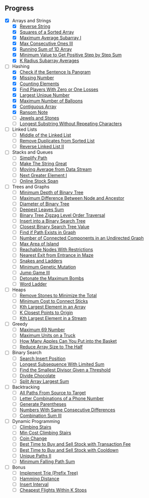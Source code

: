 ## Progress

- [x] Arrays and Strings
  - [x] [Reverse String](./src/arrays-and-strings/reverse-string.ts)
  - [x] [Squares of a Sorted Array](./src/arrays-and-strings/squares-of-a-sorted-array.ts)
  - [x] [Maximum Average Subarray I](./src/arrays-and-strings/maximum-average-subarray-i.ts)
  - [x] [Max Consecutive Ones III](./src/arrays-and-strings/max-consecutive-ones-iii.ts)
  - [x] [Running Sum of 1D Array](./src/arrays-and-strings/running-sum-of-1-d-array.ts)
  - [x] [Minimum Value to Get Positive Step by Step Sum](./src/arrays-and-strings/minimum-value-to-get-positive-step-by-step-sum.ts)
  - [x] [K Radius Subarray Averages](./src/arrays-and-strings/k-radius-subarray-averages.ts)
- [ ] Hashing
  - [x] [Check if the Sentence Is Pangram](./src/hashing/check-if-the-sentence-is-pangram.ts)
  - [x] [Missing Number](./src/hashing/missing-number.ts)
  - [x] [Counting Elements](./src/hashing/counting-elements.ts)
  - [x] [Find Players With Zero or One Losses](./src/hashing/find-players-with-zero-or-one-losses.ts)
  - [x] [Largest Unique Number](./src/hashing/largest-unique-number.ts)
  - [x] [Maximum Number of Balloons](./src/hashing/maximum-number-of-balloons.ts)
  - [x] [Contiguous Array](./src/hashing/contiguous-array.ts)
  - [x] [Ransom Note](./src/hashing/ransom-note.ts)
  - [ ] [Jewels and Stones](./src/hashing/jewels-and-stones.ts)
  - [ ] [Longest Substring Without Repeating Characters](./src/hashing/longest-substring-without-repeating-characters.ts)
- [ ] Linked Lists
  - [ ] [Middle of the Linked List](./src/linked-lists/middle-of-the-linked-list.ts)
  - [ ] [Remove Duplicates from Sorted List](./src/linked-lists/remove-duplicates-from-sorted-list.ts)
  - [ ] [Reverse Linked List II](./src/linked-lists/reverse-linked-list-ii.ts)
- [ ] Stacks and Queues
  - [ ] [Simplify Path](./src/stacks-and-queues/simplify-path.ts)
  - [ ] [Make The String Great](./src/stacks-and-queues/make-the-string-great.ts)
  - [ ] [Moving Average from Data Stream](./src/stacks-and-queues/moving-average-from-data-stream.ts)
  - [ ] [Next Greater Element I](./src/stacks-and-queues/next-greater-element-i.ts)
  - [ ] [Online Stock Span](./src/stacks-and-queues/online-stock-span.ts)
- [ ] Trees and Graphs
  - [ ] [Minimum Depth of Binary Tree](./src/trees-and-graphs/minimum-depth-of-binary-tree.ts)
  - [ ] [Maximum Difference Between Node and Ancestor](./src/trees-and-graphs/maximum-difference-between-node-and-ancestor.ts)
  - [ ] [Diameter of Binary Tree](./src/trees-and-graphs/diameter-of-binary-tree.ts)
  - [ ] [Deepest Leaves Sum](./src/trees-and-graphs/deepest-leaves-sum.ts)
  - [ ] [Binary Tree Zigzag Level Order Traversal](./src/trees-and-graphs/binary-tree-zigzag-level-order-traversal.ts)
  - [ ] [Insert into a Binary Search Tree](./src/trees-and-graphs/insert-into-a-binary-search-tree.ts)
  - [ ] [Closest Binary Search Tree Value](./src/trees-and-graphs/closest-binary-search-tree-value.ts)
  - [ ] [Find if Path Exists in Graph](./src/trees-and-graphs/find-if-path-exists-in-graph.ts)
  - [ ] [Number of Connected Components in an Undirected Graph](./src/trees-and-graphs/number-of-connected-components-in-an-undirected-graph.ts)
  - [ ] [Max Area of Island](./src/trees-and-graphs/max-area-of-island.ts)
  - [ ] [Reachable Nodes With Restrictions](./src/trees-and-graphs/reachable-nodes-with-restrictions.ts)
  - [ ] [Nearest Exit from Entrance in Maze](./src/trees-and-graphs/nearest-exit-from-entrance-in-maze.ts)
  - [ ] [Snakes and Ladders](./src/trees-and-graphs/snakes-and-ladders.ts)
  - [ ] [Minimum Genetic Mutation](./src/trees-and-graphs/minimum-genetic-mutation.ts)
  - [ ] [Jump Game III](./src/trees-and-graphs/jump-game-iii.ts)
  - [ ] [Detonate the Maximum Bombs](./src/trees-and-graphs/detonate-the-maximum-bombs.ts)
  - [ ] [Word Ladder](./src/trees-and-graphs/word-ladder.ts)
- [ ] Heaps
  - [ ] [Remove Stones to Minimize the Total](./src/heaps/remove-stones-to-minimize-the-total.ts)
  - [ ] [Minimum Cost to Connect Sticks](./src/heaps/minimum-cost-to-connect-sticks.ts)
  - [ ] [Kth Largest Element in an Array](./src/heaps/kth-largest-element-in-an-array.ts)
  - [ ] [K Closest Points to Origin](./src/heaps/k-closest-points-to-origin.ts)
  - [ ] [Kth Largest Element in a Stream](./src/heaps/kth-largest-element-in-a-stream.ts)
- [ ] Greedy
  - [ ] [Maximum 69 Number](./src/greedy/maximum-69-number.ts)
  - [ ] [Maximum Units on a Truck](./src/greedy/maximum-units-on-a-truck.ts)
  - [ ] [How Many Apples Can You Put into the Basket](./src/greedy/how-many-apples-can-you-put-into-the-basket.ts)
  - [ ] [Reduce Array Size to The Half](./src/greedy/reduce-array-size-to-the-half.ts)
- [ ] Binary Search
  - [ ] [Search Insert Position](./src/binary-search/search-insert-position.ts)
  - [ ] [Longest Subsequence With Limited Sum](./src/binary-search/longest-subsequence-with-limited-sum.ts)
  - [ ] [Find the Smallest Divisor Given a Threshold](./src/binary-search/find-the-smallest-divisor-given-a-threshold.ts)
  - [ ] [Divide Chocolate](./src/binary-search/divide-chocolate.ts)
  - [ ] [Split Array Largest Sum](./src/binary-search/split-array-largest-sum.ts)
- [ ] Backtracking
  - [ ] [All Paths From Source to Target](./src/backtracking/all-paths-from-source-to-target.ts)
  - [ ] [Letter Combinations of a Phone Number](./src/backtracking/letter-combinations-of-a-phone-number.ts)
  - [ ] [Generate Parentheses](./src/backtracking/generate-parentheses.ts)
  - [ ] [Numbers With Same Consecutive Differences](./src/backtracking/numbers-with-same-consecutive-differences.ts)
  - [ ] [Combination Sum III](./src/backtracking/combination-sum-iii.ts)
- [ ] Dynamic Programming
  - [ ] [Climbing Stairs](./src/dynamic-programming/climbing-stairs.ts)
  - [ ] [Min Cost Climbing Stairs](./src/dynamic-programming/min-cost-climbing-stairs.ts)
  - [ ] [Coin Change](./src/dynamic-programming/coin-change.ts)
  - [ ] [Best Time to Buy and Sell Stock with Transaction Fee](./src/dynamic-programming/best-time-to-buy-and-sell-stock-with-transaction-fee.ts)
  - [ ] [Best Time to Buy and Sell Stock with Cooldown](./src/dynamic-programming/best-time-to-buy-and-sell-stock-with-cooldown.ts)
  - [ ] [Unique Paths II](./src/dynamic-programming/unique-paths-ii.ts)
  - [ ] [Minimum Falling Path Sum](./src/dynamic-programming/minimum-falling-path-sum.ts)
- [ ] Bonus
  - [ ] [Implement Trie (Prefix Tree)](./src/bonus/implement-trie-prefix-tree.ts)
  - [ ] [Hamming Distance](./src/bonus/hamming-distance.ts)
  - [ ] [Insert Interval](./src/bonus/insert-interval.ts)
  - [ ] [Cheapest Flights Within K Stops](./src/bonus/cheapest-flights-within-k-stops.ts)
